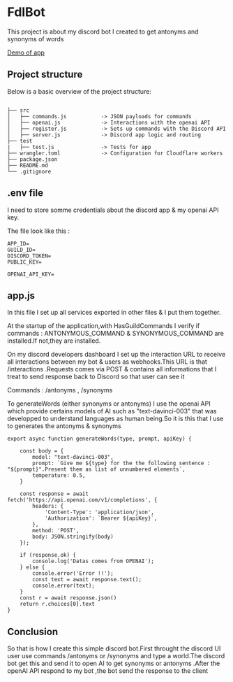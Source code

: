 # FdlBot

This project is about my discord bot I created to get antonyms and synonyms of words

[Demo of app](https://discord.gg/dR63hjzX)


## Project structure
Below is a basic overview of the project structure:

```

├── src
│   ├── commands.js           -> JSON payloads for commands
│   ├── openai.js             -> Interactions with the openai API
│   ├── register.js           -> Sets up commands with the Discord API
│   ├── server.js             -> Discord app logic and routing
├── test
|   ├── test.js               -> Tests for app
├── wrangler.toml             -> Configuration for Cloudflare workers
├── package.json
├── README.md
└── .gitignore
```

## .env file

I need to store somme credentials about the discord app & my openai API key.

The file look like this : 

```
APP_ID=
GUILD_ID=
DISCORD_TOKEN=
PUBLIC_KEY=

OPENAI_API_KEY=

```

## app.js

In this file I set up all services exported in other files & I put them together.

At the startup of the application,with HasGuildCommands I verify if commands : ANTONYMOUS_COMMAND & SYNONYMOUS_COMMAND are installed.If not,they are installed.


On my discord developers dashboard I set up the interaction URL to receive all interactions between my bot & users as webhooks.This URL is that 
/interactions .Requests comes via POST & contains all informations that I treat to send response back to Discord so that user can see it

Commands : /antonyms , /synonyms 



To generateWords (either synonyms or antonyms) I use the openai API which provide certains models of AI such as "text-davinci-003" that was developped to understand languages as human being.So it is this that I use to generates the antonyms & synonyms

```
export async function generateWords(type, prompt, apiKey) {

    const body = {
        model: "text-davinci-003",
        prompt: `Give me ${type} for the the following sentence : "${prompt}".Present them as list of unnumbered elements`,
        temperature: 0.5,
    }

    const response = await fetch('https://api.openai.com/v1/completions', {
        headers: {
            'Content-Type': 'application/json',
            'Authorization': `Bearer ${apiKey}`,
        },
        method: 'POST',
        body: JSON.stringify(body)
    });

    if (response.ok) {
        console.log('Datas comes from OPENAI');
    } else {
        console.error('Error !!');
        const text = await response.text();
        console.error(text);
    }
    const r = await response.json()
    return r.choices[0].text
}

```

## Conclusion

So that is how I create this simple discord bot.First throught the discord UI user use commands /antonyms or /synonyms and type a world.The discord bot get this and send it to open AI to get synonyms or antonyms .After the openAI API respond to my bot ,the bot send the response to the client